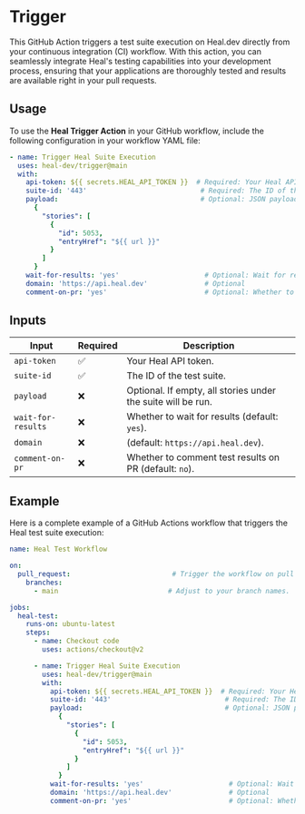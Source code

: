 # Trigger

This GitHub Action triggers a test suite execution on Heal.dev directly from your continuous integration (CI) workflow. With this action, you can seamlessly integrate Heal's testing capabilities into your development process, ensuring that your applications are thoroughly tested and results are available right in your pull requests.

## Usage

To use the **Heal Trigger Action** in your GitHub workflow, include the following configuration in your workflow YAML file:

```yaml
- name: Trigger Heal Suite Execution
  uses: heal-dev/trigger@main
  with:
    api-token: ${{ secrets.HEAL_API_TOKEN }}  # Required: Your Heal API token.
    suite-id: '443'                            # Required: The ID of the test suite.
    payload:                                   # Optional: JSON payload for the action.
      {
        "stories": [
          {
            "id": 5053,
            "entryHref": "${{ url }}" 
          }
        ]
      }
    wait-for-results: 'yes'                     # Optional: Wait for results (default: 'yes').
    domain: 'https://api.heal.dev'              # Optional
    comment-on-pr: 'yes'                        # Optional: Whether to comment test results on PRs (default: 'no').
```

## Inputs

| Input              | Required | Description                                                 |
|--------------------|----------|-------------------------------------------------------      |
| `api-token`        | ✅       | Your Heal API token.                                        |
| `suite-id`         | ✅       | The ID of the test suite.                                   |
| `payload`          | ❌       | Optional. If empty, all stories under the suite will be run.|
| `wait-for-results` | ❌       | Whether to wait for results (default: `yes`).               |
| `domain`           | ❌       | (default: `https://api.heal.dev`).                          |
| `comment-on-pr`    | ❌       | Whether to comment test results on PR (default: `no`).      |


## Example

Here is a complete example of a GitHub Actions workflow that triggers the Heal test suite execution:

```yaml
name: Heal Test Workflow

on: 
  pull_request:                         # Trigger the workflow on pull requests.
    branches:
      - main                           # Adjust to your branch names.

jobs:
  heal-test:
    runs-on: ubuntu-latest
    steps:
      - name: Checkout code
        uses: actions/checkout@v2

      - name: Trigger Heal Suite Execution
        uses: heal-dev/trigger@main
        with:
          api-token: ${{ secrets.HEAL_API_TOKEN }}  # Required: Your Heal API token.
          suite-id: '443'                            # Required: The ID of the test suite.
          payload:                                   # Optional: JSON payload for the action.
            {
              "stories": [
                {
                  "id": 5053,
                  "entryHref": "${{ url }}"  
                }
              ]
            }
          wait-for-results: 'yes'                     # Optional: Wait for results (default: 'yes').
          domain: 'https://api.heal.dev'              # Optional
          comment-on-pr: 'yes'                        # Optional: Whether to comment test results on PRs (default: 'no').

```